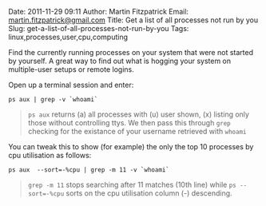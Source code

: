 Date: 2011-11-29 09:11
Author: Martin Fitzpatrick
Email: martin.fitzpatrick@gmail.com
Title: Get a list of all processes not run by you
Slug: get-a-list-of-all-processes-not-run-by-you
Tags: linux,processes,user,cpu,computing

Find the currently running processes on your system that were not started by yourself. A great way to find out what is hogging your system on multiple-user setups or remote logins.









Open up a terminal session and enter:

	ps aux | grep -v `whoami`



>`ps aux` returns (a) all processes with (u) user shown, (x) listing only those without controlling ttys. We then pass this through `grep` checking for the existance of your username retrieved with `whoami`


You can tweak this to show (for example) the only the top 10 processes by cpu utilisation as follows:

	ps aux  --sort=-%cpu | grep -m 11 -v `whoami`





>`grep -m 11` stops searching after 11 matches (10th line) while `ps --sort=-%cpu` sorts on the cpu utilisation column (-) descending.






